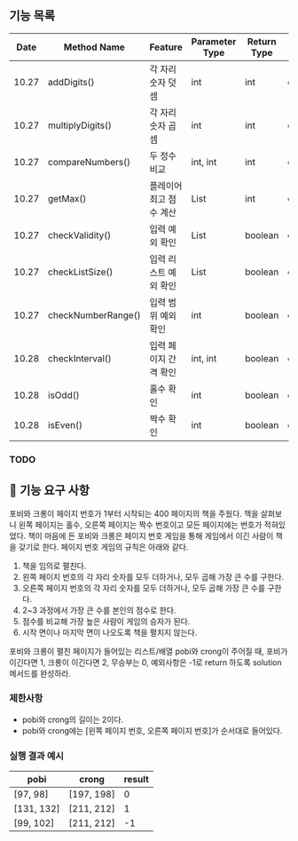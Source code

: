 ## 기능 목록
| Date  | Method Name        | Feature   | Parameter Type | Return Type | Progress         |
|-------|--------------------|-----------|----------------|-------------|------------------|
| 10.27 | addDigits()        | 각 자리 숫자 덧셈 | int            | int         | committed        |
| 10.27 | multiplyDigits()   | 각 자리 숫자 곱셈 | int            | int         | committed        |
| 10.27 | compareNumbers()   | 두 정수 비교   | int, int       | int         | committed        |
| 10.27 | getMax()           | 플레이어 최고 점수 계산 | List<Integer>  | int         | committed        |
| 10.27 | checkValidity()    | 입력 예외 확인  | List<Integer>  | boolean     | committed        |
| 10.27 | checkListSize()    | 입력 리스트 예외 확인 | List<Integer>  | boolean     | committed        |
| 10.27 | checkNumberRange() | 입력 범위 예외 확인 | int            | boolean     | committed        |
| 10.28 | checkInterval()    | 입력 페이지 간격 확인 | int, int       | boolean     | committed        |
| 10.28 | isOdd()            | 홀수 확인     | int            | boolean     | committed |
| 10.28 | isEven()           | 짝수 확인     | int            | boolean     | committed |

### TODO


## 🚀 기능 요구 사항

포비와 크롱이 페이지 번호가 1부터 시작되는 400 페이지의 책을 주웠다. 책을 살펴보니 왼쪽 페이지는 홀수, 오른쪽 페이지는 짝수 번호이고 모든 페이지에는 번호가 적혀있었다. 책이 마음에 든 포비와 크롱은 페이지 번호 게임을 통해 게임에서 이긴 사람이 책을 갖기로 한다. 페이지 번호 게임의 규칙은 아래와 같다.

1. 책을 임의로 펼친다.
2. 왼쪽 페이지 번호의 각 자리 숫자를 모두 더하거나, 모두 곱해 가장 큰 수를 구한다.
3. 오른쪽 페이지 번호의 각 자리 숫자를 모두 더하거나, 모두 곱해 가장 큰 수를 구한다.
4. 2~3 과정에서 가장 큰 수를 본인의 점수로 한다.
5. 점수를 비교해 가장 높은 사람이 게임의 승자가 된다.
6. 시작 면이나 마지막 면이 나오도록 책을 펼치지 않는다.

포비와 크롱이 펼친 페이지가 들어있는 리스트/배열 pobi와 crong이 주어질 때, 포비가 이긴다면 1, 크롱이 이긴다면 2, 무승부는 0, 예외사항은 -1로 return 하도록 solution 메서드를 완성하라.

### 제한사항

- pobi와 crong의 길이는 2이다.
- pobi와 crong에는 [왼쪽 페이지 번호, 오른쪽 페이지 번호]가 순서대로 들어있다.

### 실행 결과 예시

| pobi | crong | result |
| --- | --- | --- |
| [97, 98] | [197, 198] | 0 |
| [131, 132] | [211, 212] | 1 |
| [99, 102] | [211, 212] | -1 |



